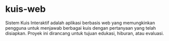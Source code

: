# kuis-web
Sistem Kuis Interaktif adalah aplikasi berbasis web yang memungkinkan pengguna untuk menjawab berbagai kuis dengan pertanyaan yang telah disiapkan. Proyek ini dirancang untuk tujuan edukasi, hiburan, atau evaluasi.
